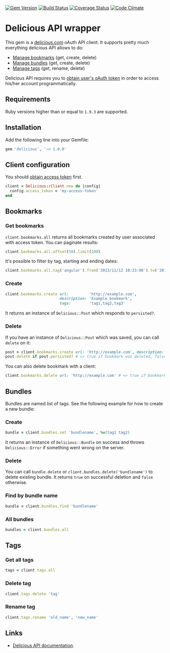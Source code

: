 [![Gem Version](https://badge.fury.io/rb/delicious.svg)](http://badge.fury.io/rb/delicious) [![Build Status](https://travis-ci.org/andreychernih/delicious.svg?branch=master)](https://travis-ci.org/andreychernih/delicious) [![Coverage Status](https://coveralls.io/repos/andreychernih/delicious/badge.png)](https://coveralls.io/r/andreychernih/delicious) [![Code Climate](https://codeclimate.com/github/andreychernih/delicious.png)](https://codeclimate.com/github/andreychernih/delicious)

# Delicious API wrapper

This gem is a [delicious.com](http://delicious.com) oAuth API client. It supports pretty much everything delicious API allows to do:

* [Manage bookmarks](#bookmarks) (get, create, delete)
* [Manage bundles](#bundles) (get, create, delete)
* [Manage tags](#tags) (get, rename, delete)

Delicious API requires you to [obtain user's oAuth token](https://github.com/SciDevs/delicious-api/blob/master/api/oauth.md) in order to access his/her account programmatically.

## Requirements

Ruby versions higher than or equal to `1.9.3` are supported.

## Installation

Add the following line into your Gemfile:

```ruby
gem 'delicious', '~> 1.0.0'
```

## Client configuration

You should [obtain access token](https://github.com/SciDevs/delicious-api/blob/master/api/oauth.md) first.

```ruby
client = Delicious::Client.new do |config|
  config.access_token = 'my-access-token'
end
```

## <a name="bookmarks"><a/>Bookmarks

### Get bookmarks

`client.bookmarks.all` returns all bookmarks created by user associated with access token. You can paginate results:

```ruby
client.bookmarks.all.offset(50).limit(100)
```

It's possible to filter by tag, starting and ending dates:

```ruby
client.bookmarks.all.tag('angular').from('2013/11/12 10:23:00').to('2013/11/13 12:10:00')
```

### Create

```ruby
client.bookmarks.create url:         'http://example.com',
                        description: 'Example bookmark',
                        tags:        'tag1,tag2,tag3'
```

It returns an instance of `Delicious::Post` which responds to `persisted?`.

### Delete

If you have an instance of `Delicious::Post` which was saved, you can call `delete` on it:

```ruby
post = client.bookmarks.create url: 'http://example.com', description: 'Example bookmark'
post.delete if post.persisted? # => true if bookmark was deleted, false otherwise
```

You can also delete bookmark with a client:

```ruby
client.bookmarks.delete url: 'http://example.com' # => true if bookmark was deleted, false otherwise
```

## <a name="bundles"><a/>Bundles

Bundles are named list of tags. See the following example for how to create a new bundle:

### Create

```ruby
bundle = client.bundles.set 'bundlename', %w(tag1 tag2)
```

It returns an instance of `Delicious::Bundle` on success and throws `Delicious::Error` if something went wrong on the server.

### Delete

You can call `bundle.delete` or `client.bundles.delete('bundlename')` to delete existing bundle. It returns `true` on successful deletion and `false` otherwise.

### Find by bundle name

```ruby
bundle = client.bundles.find 'bundlename'
```

### All bundles

```ruby
bundles = client.bundles.all
```

## <a name="tags"><a/>Tags

### Get all tags

```ruby
tags = client.tags.all
```

### Delete tag

```ruby
client.tags.delete 'tag'
```

### Rename tag

```ruby
client.tags.rename 'old_name', 'new_name'
```

## Links

* [Delicious API documentation](https://github.com/SciDevs/delicious-api/tree/master/api).
